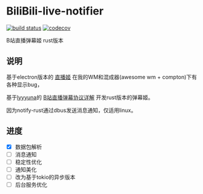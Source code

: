BiliBili-live-notifier
====
[![build status](https://ci.koumakan.cc/api/badges/RemiliaForever/bilibili-live-notifier/status.svg)](https://ci.koumakan.cc/RemiliaForever/bilibili-live-notifier)
[![codecov](https://codecov.io/gh/RemiliaForever/bilibili-live-notifier/branch/master/graph/badge.svg)](https://codecov.io/gh/RemiliaForever/bilibili-live-notifier)

B站直播弹幕姬 rust版本

## 说明
基于electron版本的
[直播姬](https://github.com/pandaGao/bilibili-live-helper)
在我的WM和混成器(awesome wm + compton)下有各种显示bug，

基于[lyyyuna](https://github.com/lyyyuna)的
[B站直播弹幕协议详解](http://www.lyyyuna.com/2016/03/14/bilibili-danmu01)
开发rust版本的弹幕姬。

因为notify-rust通过dbus发送消息通知，仅适用linux。

## 进度
- [x] 数据包解析
- [ ] 消息通知
- [ ] 稳定性优化
- [ ] 通知美化
- [ ] 改为基于tokio的异步版本
- [ ] 后台服务优化
